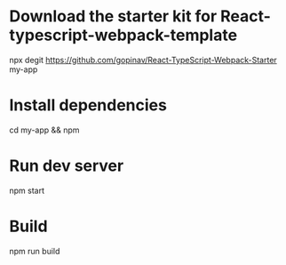 # Download the starter kit for React-typescript-webpack-template

npx degit https://github.com/gopinav/React-TypeScript-Webpack-Starter my-app

# Install dependencies
cd my-app && npm

# Run dev server
npm start

# Build
npm run build
